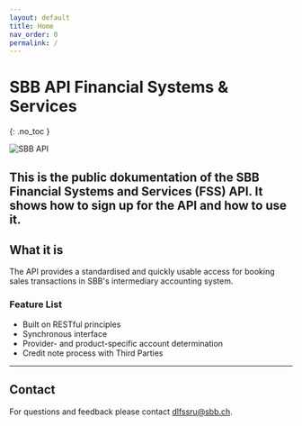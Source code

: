 ```yaml
---
layout: default
title: Home
nav_order: 0
permalink: /
---
```

# SBB API Financial Systems & Services
{: .no_toc }

![SBB API](images/logo.jpg)

This is the public dokumentation of the SBB Financial Systems and Services (FSS) API. It shows how to sign up for the API and how to use it.
---

## What it is
The API provides a standardised and quickly usable access for booking sales transactions in SBB's intermediary accounting system.

### Feature List
- Built on RESTful principles
- Synchronous interface
- Provider- and product-specific account determination
- Credit note process with Third Parties

---

## Contact
For questions and feedback please contact [dlfssru@sbb.ch](mailto:dlfssru@sbb.ch).